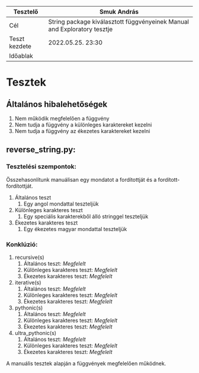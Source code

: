 | Tesztelő      | Smuk András |
| ----------- | ----------- |
| Cél      | String package kiválasztott függvényeinek Manual and Exploratory tesztje |
| Teszt kezdete   | 2022.05.25. 23:30 |
| Időablak | |

# Tesztek

## Általános hibalehetőségek

1. Nem működik megfelelően a függvény
2. Nem tudja a függvény a különleges karaktereket kezelni
3. Nem tudja a függvény az ékezetes karaktereket kezelni

## reverse_string.py:

### Tesztelési szempontok:

Összehasonlítunk manuálisan egy mondatot a fordítottját és a fordított-fordítottját.
1. Általános teszt
   1. Egy angol mondattal teszteljük 
2. Különleges karakteres teszt
   1. Egy speciális karakterekből álló stringgel teszteljük
3. Ékezetes karakteres teszt
   1. Egy ékezetes magyar mondattal teszteljük

### Konklúzió:

1. recursive(s)
   1. Általános teszt: *Megfelelt*
   2. Különleges karakteres teszt: *Megfelelt*
   3. Ékezetes karakteres teszt: *Megfelelt*
2. iterative(s)
   1. Általános teszt: *Megfelelt*
   2. Különleges karakteres teszt: *Megfelelt*
   3. Ékezetes karakteres teszt: *Megfelelt*
3. pythonic(s)
   1. Általános teszt: *Megfelelt*
   2. Különleges karakteres teszt: *Megfelelt*
   3. Ékezetes karakteres teszt: *Megfelelt*
4. ultra_pythonic(s)
   1. Általános teszt: *Megfelelt*
   2. Különleges karakteres teszt: *Megfelelt*
   3. Ékezetes karakteres teszt: *Megfelelt*

A manuális tesztek alapján a függvények megfelelően működnek.
